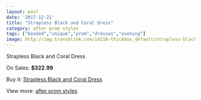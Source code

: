 ```yaml
---
layout: post
date: '2017-12-21'
title: "Strapless Black and Coral Dress"
category: after prom styles
tags: ["beaded","unique","prom","dresses","evening"]
image: http://img.transblink.com/14216-thickbox_default/strapless-black-and-coral-dress.jpg
---
```

Strapless Black and Coral Dress

On Sales: **$322.99**
<a href="https://www.transblink.com/en/after-prom-styles/4551-strapless-black-and-coral-dress.html"><amp-img layout="responsive" width="600" height="600" src="//img.transblink.com/14216-thickbox_default/strapless-black-and-coral-dress.jpg" alt="Strapless Black and Coral Dress 0" /></a>
<a href="https://www.transblink.com/en/after-prom-styles/4551-strapless-black-and-coral-dress.html"><amp-img layout="responsive" width="600" height="600" src="//img.transblink.com/14218-thickbox_default/strapless-black-and-coral-dress.jpg" alt="Strapless Black and Coral Dress 1" /></a>
<a href="https://www.transblink.com/en/after-prom-styles/4551-strapless-black-and-coral-dress.html"><amp-img layout="responsive" width="600" height="600" src="//img.transblink.com/14217-thickbox_default/strapless-black-and-coral-dress.jpg" alt="Strapless Black and Coral Dress 2" /></a>

Buy it: [Strapless Black and Coral Dress](https://www.transblink.com/en/after-prom-styles/4551-strapless-black-and-coral-dress.html "Strapless Black and Coral Dress")

View more: [after prom styles](https://www.transblink.com/en/55-after-prom-styles "after prom styles")